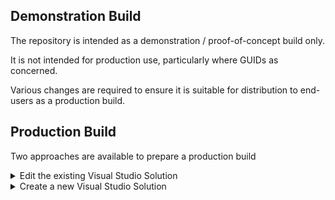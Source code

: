 ## Demonstration Build

The repository is intended as a demonstration / proof-of-concept build only.

It is not intended for production use, particularly where GUIDs as concerned.

Various changes are required to ensure it is suitable for distribution to end-users as a production build.

## Production Build

Two approaches are available to prepare a production build

<details><summary>Edit the existing Visual Studio Solution</summary>
<p>

The design goals for this project are therefore :-

* Change all GUIDs in all files to newly-created values.

</p>
</details> 

<details><summary>Create a new Visual Studio Solution</summary>
<p>

This is the preferred approach.

https://learn.microsoft.com/en-us/visualstudio/get-started/tutorial-projects-solutions?view=vs-2022


</p>
</details> 




